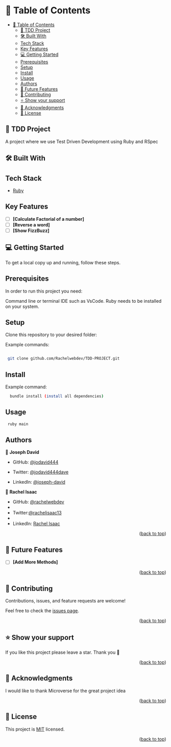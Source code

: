 # 📗 Table of Contents

- [📗 Table of Contents](#-table-of-contents)
  - [📖 TDD Project ](#-oop-school-library--)
  - [🛠 Built With ](#-built-with-)
  - [Tech Stack ](#tech-stack-)
  - [Key Features](#key-features)
  - [💻 Getting Started ](#-getting-started-)
  - [Prerequisites](#prerequisites)
  - [Setup](#setup)
  - [Install](#install)
  - [Usage](#usage)
  - [Authors ](#authors-)
  - [🔭 Future Features ](#-future-features-)
  - [🤝 Contributing ](#-contributing-)
  - [⭐️ Show your support ](#️-show-your-support-)
  - [🙏 Acknowledgments ](#-acknowledgments-)
  - [📝 License ](#-license-)

## 📖 TDD Project <a name="about-project"></a>
A project where we use Test Driven Development using Ruby and RSpec

## 🛠 Built With <a name="built-with"></a>

## Tech Stack <a name="tech-stack"></a>

- [Ruby](https://www.ruby-lang.org/en/)

## Key Features

- [ ] **[Calculate Factorial of a number]**
- [ ] **[Reverse a word]**
- [ ] **[Show FizzBuzz]**

## 💻 Getting Started <a name="getting-started"></a>

To get a local copy up and running, follow these steps.

## Prerequisites

In order to run this project you need:

Command line or terminal
IDE such as VsCode.
Ruby needs to be installed on your system.

## Setup

Clone this repository to your desired folder:

Example commands:

```sh

 git clone github.com/Rachelwebdev/TDD-PROJECT.git

```

## Install

Example command:

```sh
  bundle install (install all dependencies)
```

## Usage

```sh
 ruby main

```

## Authors <a name="authors"></a>

👤 **Joseph David**

- GitHub: [@jodavid444](https://github.com/jodavid444)

- Twitter: [@jodavid444dave](https://twitter.com/jodavid444dave)

- LinkedIn: [@joseph-david](https://www.linkedin.com/in/joseph-david-/)

👤 **Rachel Isaac**

- GitHub: [@rachelwebdev](https://github.com/Rachelwebdev)
-
- Twitter:[@rachelisaac13](https://twitter.com/Rachelisaac13)
-
- LinkedIn: [Rachel Isaac](https://www.linkedin.com/in/rachelisaac13/)

<p align="right">(<a href="#readme-top">back to top</a>)</p>

## 🔭 Future Features <a name="future-features"></a>

- [ ] **[Add More Methods]**

<p align="right">(<a href="#readme-top">back to top</a>)</p>

## 🤝 Contributing <a name="contributing"></a>

Contributions, issues, and feature requests are welcome!

Feel free to check the [issues page](../../issues/).

<p align="right">(<a href="#readme-top">back to top</a>)</p>

## ⭐️ Show your support <a name="support"></a>

If you like this project please leave a star. Thank you 🙏

<p align="right">(<a href="#readme-top">back to top</a>)</p>

## 🙏 Acknowledgments <a name="acknowledgements"></a>

I would like to thank Microverse for the great project idea

<p align="right">(<a href="#readme-top">back to top</a>)</p>

## 📝 License <a name="license"></a>

This project is [MIT](./LICENSE) licensed.

<p align="right">(<a href="#readme-top">back to top</a>)</p>
